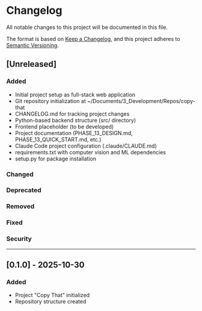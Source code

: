 # Changelog

All notable changes to this project will be documented in this file.

The format is based on [Keep a Changelog](https://keepachangelog.com/en/1.0.0/),
and this project adheres to [Semantic Versioning](https://semver.org/spec/v2.0.0.html).

## [Unreleased]

### Added
- Initial project setup as full-stack web application
- Git repository initialization at ~/Documents/3_Development/Repos/copy-that
- CHANGELOG.md for tracking project changes
- Python-based backend structure (src/ directory)
- Frontend placeholder (to be developed)
- Project documentation (PHASE_13_DESIGN.md, PHASE_13_QUICK_START.md, etc.)
- Claude Code project configuration (.claude/CLAUDE.md)
- requirements.txt with computer vision and ML dependencies
- setup.py for package installation

### Changed

### Deprecated

### Removed

### Fixed

### Security

---

## [0.1.0] - 2025-10-30

### Added
- Project "Copy That" initialized
- Repository structure created
